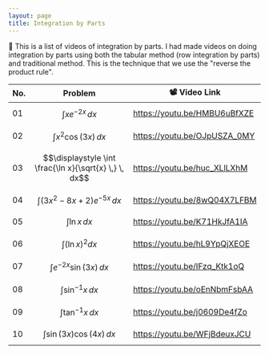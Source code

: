 ```yaml
---
layout: page
title: Integration by Parts
---
```


📢 This is a list of videos of integration by parts. I had made videos on doing integration by parts using both the tabular method (row integration by parts) and traditional method. This is the technique that we use the "reverse the product rule".

| No.  | Problem                                                | 📽️ Video Link                                                 |
| ---- | ------------------------------------------------------ | ------------------------------------------------------------ |
| 01   | $$\displaystyle \int xe^{-2x} \, dx$$                  | <a href="https://youtu.be/HMBU6uBfXZE" target="_blank">https://youtu.be/HMBU6uBfXZE</a> |
| 02   | $$\displaystyle \int x^2\cos(3x) \, dx$$               | <a href="https://youtu.be/OJpUSZA_0MY" target="_blank">https://youtu.be/OJpUSZA_0MY</a> |
| 03   | $$\displaystyle \int \frac{\ln x}{\sqrt{x} \,} \, dx$$ | <a href="https://youtu.be/huc_XLlLXhM" target="_blank">https://youtu.be/huc_XLlLXhM</a> |
| 04   | $$\displaystyle \int (3x^2 - 8x + 2)e^{-5x} \, dx$$    | <a href="https://youtu.be/8wQ04X7LFBM" target="_blank">https://youtu.be/8wQ04X7LFBM</a> |
| 05   | $$\displaystyle \int \ln x \, dx$$                     | <a href="https://youtu.be/K71HkJfA1IA" target="_blank">https://youtu.be/K71HkJfA1IA</a> |
| 06   | $$\displaystyle \int \left(\ln x\right)^2 dx$$         | <a href="https://youtu.be/hL9YpQjXEOE" target="_blank">https://youtu.be/hL9YpQjXEOE</a> |
| 07   | $$\displaystyle \int e^{-2x}\sin(3x) \, dx$$           | <a href="https://youtu.be/IFzq_Ktk1oQ" target="_blank">https://youtu.be/IFzq_Ktk1oQ</a> |
| 08   | $$\displaystyle \int \sin^{-1}x \, dx$$                | <a href="https://youtu.be/oEnNbmFsbAA" target="_blank">https://youtu.be/oEnNbmFsbAA</a> |
| 09   | $$\displaystyle \int \tan^{-1}x \, dx$$                | <a href="https://youtu.be/j0609De4fZo" target="_blank">https://youtu.be/j0609De4fZo</a> |
| 10   | $$\displaystyle \int \sin(3x)\cos(4x) \, dx$$          | <a href="https://youtu.be/WFjBdeuxJCU" target="_blank">https://youtu.be/WFjBdeuxJCU</a> |

